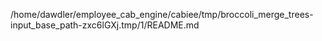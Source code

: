 /home/dawdler/employee_cab_engine/cabiee/tmp/broccoli_merge_trees-input_base_path-zxc6lGXj.tmp/1/README.md